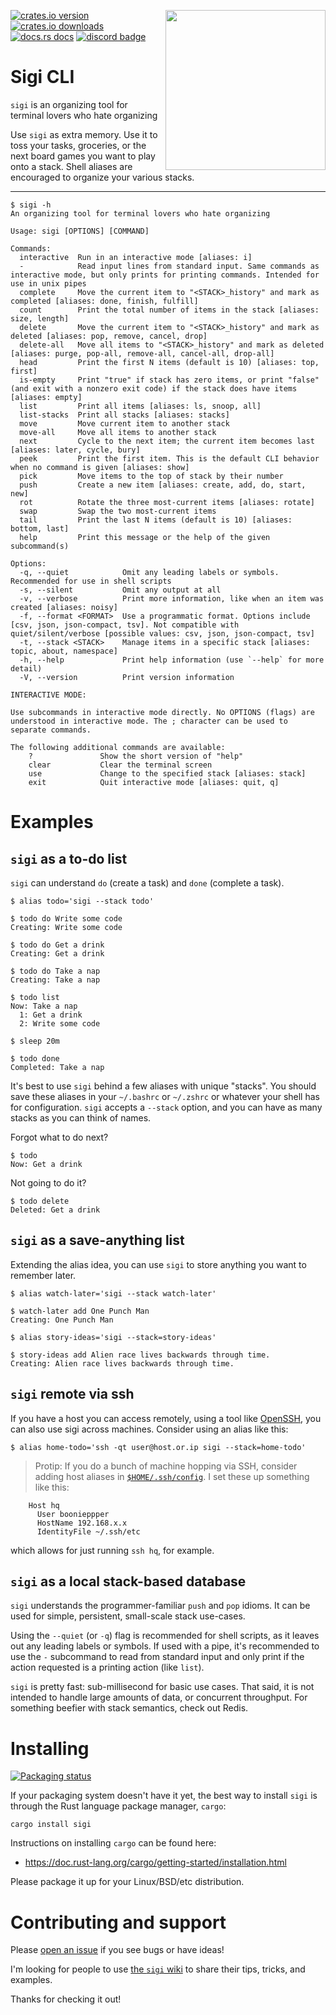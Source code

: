 [<img align='right' src='https://sigi-cli.org/img/sigi.png' height='256' width='256'>](https://sigi-cli.org)

[![crates.io version](https://img.shields.io/crates/v/sigi)](https://crates.io/crates/sigi)
[![crates.io downloads](https://img.shields.io/crates/d/sigi?label=crates.io%20downloads)](https://crates.io/crates/sigi)
[![docs.rs docs](https://docs.rs/mio/badge.svg)](https://docs.rs/sigi)
[![discord badge](https://img.shields.io/discord/1141777454164365382?logo=discord)](https://discord.gg/Yehv682GJ4)

# Sigi CLI

`sigi` is an organizing tool for terminal lovers who hate organizing

Use `sigi` as extra memory. Use it to toss your tasks, groceries, or the next
board games you want to play onto a stack. Shell aliases are encouraged to
organize your various stacks.

---

```
$ sigi -h
An organizing tool for terminal lovers who hate organizing

Usage: sigi [OPTIONS] [COMMAND]

Commands:
  interactive  Run in an interactive mode [aliases: i]
  -            Read input lines from standard input. Same commands as interactive mode, but only prints for printing commands. Intended for use in unix pipes
  complete     Move the current item to "<STACK>_history" and mark as completed [aliases: done, finish, fulfill]
  count        Print the total number of items in the stack [aliases: size, length]
  delete       Move the current item to "<STACK>_history" and mark as deleted [aliases: pop, remove, cancel, drop]
  delete-all   Move all items to "<STACK>_history" and mark as deleted [aliases: purge, pop-all, remove-all, cancel-all, drop-all]
  head         Print the first N items (default is 10) [aliases: top, first]
  is-empty     Print "true" if stack has zero items, or print "false" (and exit with a nonzero exit code) if the stack does have items [aliases: empty]
  list         Print all items [aliases: ls, snoop, all]
  list-stacks  Print all stacks [aliases: stacks]
  move         Move current item to another stack
  move-all     Move all items to another stack
  next         Cycle to the next item; the current item becomes last [aliases: later, cycle, bury]
  peek         Print the first item. This is the default CLI behavior when no command is given [aliases: show]
  pick         Move items to the top of stack by their number
  push         Create a new item [aliases: create, add, do, start, new]
  rot          Rotate the three most-current items [aliases: rotate]
  swap         Swap the two most-current items
  tail         Print the last N items (default is 10) [aliases: bottom, last]
  help         Print this message or the help of the given subcommand(s)

Options:
  -q, --quiet            Omit any leading labels or symbols. Recommended for use in shell scripts
  -s, --silent           Omit any output at all
  -v, --verbose          Print more information, like when an item was created [aliases: noisy]
  -f, --format <FORMAT>  Use a programmatic format. Options include [csv, json, json-compact, tsv]. Not compatible with quiet/silent/verbose [possible values: csv, json, json-compact, tsv]
  -t, --stack <STACK>    Manage items in a specific stack [aliases: topic, about, namespace]
  -h, --help             Print help information (use `--help` for more detail)
  -V, --version          Print version information

INTERACTIVE MODE:

Use subcommands in interactive mode directly. No OPTIONS (flags) are understood in interactive mode. The ; character can be used to separate commands.

The following additional commands are available:
    ?               Show the short version of "help"
    clear           Clear the terminal screen
    use             Change to the specified stack [aliases: stack]
    exit            Quit interactive mode [aliases: quit, q]
```

# Examples

## `sigi` as a to-do list

`sigi` can understand `do` (create a task) and `done` (complete a task).

```
$ alias todo='sigi --stack todo'

$ todo do Write some code
Creating: Write some code

$ todo do Get a drink
Creating: Get a drink

$ todo do Take a nap
Creating: Take a nap

$ todo list
Now: Take a nap
  1: Get a drink
  2: Write some code

$ sleep 20m

$ todo done
Completed: Take a nap
```

It's best to use `sigi` behind a few aliases with unique "stacks". You should
save these aliases in your `~/.bashrc` or `~/.zshrc` or whatever your shell has
for configuration. `sigi` accepts a `--stack` option, and you can have as many
stacks as you can think of names.

Forgot what to do next?

```
$ todo
Now: Get a drink
```

Not going to do it?

```
$ todo delete
Deleted: Get a drink
```

## `sigi` as a save-anything list

Extending the alias idea, you can use `sigi` to store anything you want to
remember later.

```
$ alias watch-later='sigi --stack watch-later'

$ watch-later add One Punch Man
Creating: One Punch Man
```

```
$ alias story-ideas='sigi --stack=story-ideas'

$ story-ideas add Alien race lives backwards through time.
Creating: Alien race lives backwards through time.
```

## `sigi` remote via ssh

If you have a host you can access remotely, using a tool like
[OpenSSH](https://www.openssh.com), you can also use sigi across machines.
Consider using an alias like this:

```
$ alias home-todo='ssh -qt user@host.or.ip sigi --stack=home-todo'
```

> Protip: If you do a bunch of machine hopping via SSH, consider adding host
aliases in [`$HOME/.ssh/config`](https://man.openbsd.org/ssh_config.5). I set
these up something like this:
```
    Host hq
      User boonieppper
      HostName 192.168.x.x
      IdentityFile ~/.ssh/etc
```
which allows for just running `ssh hq`, for example.

## `sigi` as a local stack-based database

`sigi` understands the programmer-familiar `push` and `pop` idioms. It can be
used for simple, persistent, small-scale stack use-cases.

Using the `--quiet` (or `-q`) flag is recommended for shell scripts, as it
leaves out any leading labels or symbols. If used with a pipe, it's recommended
to use the `-` subcommand to read from standard input and only print if the
action requested is a printing action (like `list`).

`sigi` is pretty fast: sub-millisecond for basic use cases. That said, it is
not intended to handle large amounts of data, or concurrent throughput. For
something beefier with stack semantics, check out Redis.

# Installing

[![Packaging status](https://repology.org/badge/vertical-allrepos/sigi.svg)](https://repology.org/project/sigi/versions)

If your packaging system doesn't have it yet, the best way to install `sigi` is
through the Rust language package manager, `cargo`:

```
cargo install sigi
```

Instructions on installing `cargo` can be found here:

- https://doc.rust-lang.org/cargo/getting-started/installation.html

Please package it up for your Linux/BSD/etc distribution.

# Contributing and support

Please [open an issue](https://github.com/sigi-cli/sigi/issues) if you see
bugs or have ideas!

I'm looking for people to use [the `sigi` wiki](https://github.com/sigi-cli/sigi/wiki)
to share their tips, tricks, and examples.

Thanks for checking it out!

